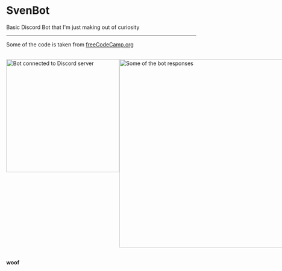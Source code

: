 # SvenBot
Basic Discord Bot that I'm just making out of curiosity
<hr>

<p>Some of the code is taken from <a href="https://www.youtube.com/watch?v=SPTfmiYiuok">freeCodeCamp.org</a></p>

<br> 

<div style="display:flex">
  <img width="300" alt="Bot connected to Discord server" src="https://user-images.githubusercontent.com/91065258/158409291-80f85e68-1787-44ad-bd48-6fa04b9b697b.png">
  <img width="500" alt="Some of the bot responses" src="https://user-images.githubusercontent.com/91065258/158408755-e76e899a-313e-4cf1-95bd-34e7ed9efce7.png">
</div>

<p><br><b>woof</b></p>
